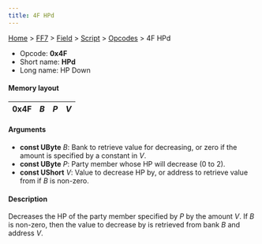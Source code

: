 ```yaml
---
title: 4F HPd
---
```


[Home](/ff7-flat-wiki/Main%20Page.md) > [FF7](/ff7-flat-wiki/FF7.md) > [Field](/ff7-flat-wiki/FF7/Field.md) > [Script](/ff7-flat-wiki/FF7/Field/Script.md) > [Opcodes](/ff7-flat-wiki/FF7/Field/Script/Opcodes.md) > 4F HPd

-   Opcode: **0x4F**
-   Short name: **HPd**
-   Long name: HP Down

#### Memory layout

| 0x4F | *B* | *P* | *V* |
|------|-----|-----|-----|

#### Arguments

-   **const UByte** *B*: Bank to retrieve value for decreasing, or zero
    if the amount is specified by a constant in *V*.
-   **const UByte** *P*: Party member whose HP will decrease (0 to 2).
-   **const UShort** *V*: Value to decrease HP by, or address to
    retrieve value from if *B* is non-zero.

#### Description

Decreases the HP of the party member specified by *P* by the amount *V*.
If *B* is non-zero, then the value to decrease by is retrieved from bank
*B* and address *V*.
